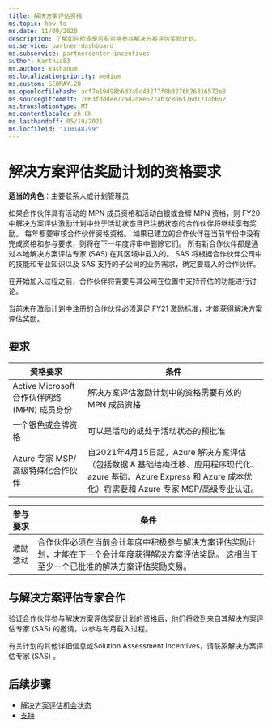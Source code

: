 ```yaml
---
title: 解决方案评估资格
ms.topic: how-to
ms.date: 11/09/2020
description: 了解如何检查是否有资格参与解决方案评估奖励计划。
ms.service: partner-dashboard
ms.subservice: partnercenter-incentives
author: Karthic83
ms.author: kashanum
ms.localizationpriority: medium
ms.custom: SEOMAY.20
ms.openlocfilehash: acf7e19d98b6d3a9c48277f0b3276b26816572e8
ms.sourcegitcommit: 7063fdddee77ad2d8e627ab3c806f76d173ab652
ms.translationtype: MT
ms.contentlocale: zh-CN
ms.lasthandoff: 05/19/2021
ms.locfileid: "110148799"
---
```

# <a name="eligibility-requirements-for-the-solution-assessment-incentives-program"></a>解决方案评估奖励计划的资格要求

**适当的角色**：主要联系人或计划管理员

如果合作伙伴具有活动的 MPN 成员资格和活动白银或金牌 MPN 资格，则 FY20 中解决方案评估激励计划中处于活动状态且已注册状态的合作伙伴将继续享有奖励。 每年都要审核合作伙伴资格资格。 如果已建立的合作伙伴在当前年份中没有完成资格和参与要求，则将在下一年度评审中删除它们。 所有新合作伙伴都是通过本地解决方案评估专家 (SAS) 在其区域中载入的。 SAS 将根据合作伙伴公司中的技能和专业知识以及 SAS 支持的子公司的业务需求，确定要载入的合作伙伴。

在开始加入过程之前，合作伙伴将需要与其公司在位置中支持评估的功能进行讨论。

当前未在激励计划中注册的合作伙伴必须满足 FY21 激励标准，才能获得解决方案评估奖励。

## <a name="requirements"></a>要求

|**资格要求**|**条件**|
|-----------------------|------------------|
|Active Microsoft 合作伙伴网络 (MPN) 成员身份|解决方案评估激励计划中的资格需要有效的 MPN 成员资格|
|一个银色或金牌资格|可以是活动的或处于活动状态的预批准|
|Azure 专家 MSP/高级特殊化合作伙伴|自2021年4月15日起，Azure 解决方案评估（包括数据 & 基础结构迁移、应用程序现代化、azure 基础、Azure Express 和 Azure 成本优化）将需要和 Azure 专家 MSP/高级专业认证。|

|**参与要求**|**条件**|
|-------------------------|-------------------------------------|
|激励活动|合作伙伴必须在当前会计年度中积极参与解决方案评估奖励计划，才能在下一个会计年度获得解决方案评估奖励。 这相当于至少一个已批准的解决方案评估奖励交易。|

## <a name="work-with-solution-assessment-specialist"></a>与解决方案评估专家合作

验证合作伙伴参与解决方案评估奖励计划的资格后，他们将收到来自其解决方案评估专家 (SAS) 的邀请，以参与每月载入过程。

有关计划的其他详细信息或Solution Assessment Incentives，请联系解决方案评估专家 (SAS) 。

## <a name="next-steps"></a>后续步骤

- [解决方案评估机会状态](chip-solution-assessment.md)
- [支持](report-problems-with-partner-center.md)









